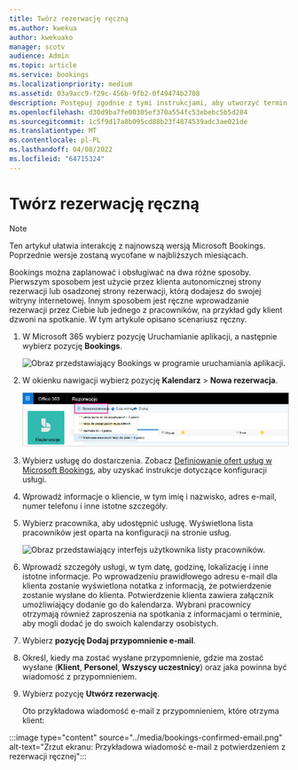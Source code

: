 ```yaml
---
title: Twórz rezerwację ręczną
ms.author: kwekua
author: kwekuako
manager: scotv
audience: Admin
ms.topic: article
ms.service: bookings
ms.localizationpriority: medium
ms.assetid: 03a9acc9-f29c-456b-9fb2-0f49474b2708
description: Postępuj zgodnie z tymi instrukcjami, aby utworzyć termin i przypisać pracownika za pośrednictwem aplikacji Microsoft Bookings.
ms.openlocfilehash: d30d9ba7fe00305ef370a554fc53ebebc5b5d284
ms.sourcegitcommit: 1c5f9d17a8b095cd88b23f4874539adc3ae021de
ms.translationtype: MT
ms.contentlocale: pl-PL
ms.lasthandoff: 04/08/2022
ms.locfileid: "64715324"
---
```

# <a name="create-a-manual-booking"></a>Twórz rezerwację ręczną

> [!NOTE]
> Ten artykuł ułatwia interakcję z najnowszą wersją Microsoft Bookings. Poprzednie wersje zostaną wycofane w najbliższych miesiącach.

Bookings można zaplanować i obsługiwać na dwa różne sposoby. Pierwszym sposobem jest użycie przez klienta autonomicznej strony rezerwacji lub osadzonej strony rezerwacji, którą dodajesz do swojej witryny internetowej. Innym sposobem jest ręczne wprowadzanie rezerwacji przez Ciebie lub jednego z pracowników, na przykład gdy klient dzwoni na spotkanie. W tym artykule opisano scenariusz ręczny.

1. W Microsoft 365 wybierz pozycję Uruchamianie aplikacji, a następnie wybierz pozycję **Bookings**.

   ![Obraz przedstawiający Bookings w programie uruchamiania aplikacji.](../media/bookings-applauncher.png)

1. W okienku nawigacji wybierz pozycję **Kalendarz** \> **Nowa rezerwacja**.

   ![Obraz przedstawiający nowy interfejs użytkownika rezerwacji.](../media/bookings-newbooking.png)

1. Wybierz usługę do dostarczenia. Zobacz [Definiowanie ofert usług w Microsoft Bookings](define-service-offerings.md), aby uzyskać instrukcje dotyczące konfiguracji usługi.

1. Wprowadź informacje o kliencie, w tym imię i nazwisko, adres e-mail, numer telefonu i inne istotne szczegóły.

1. Wybierz pracownika, aby udostępnić usługę. Wyświetlona lista pracowników jest oparta na konfiguracji na stronie usług.

   ![Obraz przedstawiający interfejs użytkownika listy pracowników.](../media/bookings-staff-list.png)

1. Wprowadź szczegóły usługi, w tym datę, godzinę, lokalizację i inne istotne informacje. Po wprowadzeniu prawidłowego adresu e-mail dla klienta zostanie wyświetlona notatka z informacją, że potwierdzenie zostanie wysłane do klienta. Potwierdzenie klienta zawiera załącznik umożliwiający dodanie go do kalendarza. Wybrani pracownicy otrzymają również zaproszenia na spotkania z informacjami o terminie, aby mogli dodać je do swoich kalendarzy osobistych.

1. Wybierz **pozycję Dodaj przypomnienie e-mail**.

1. Określ, kiedy ma zostać wysłane przypomnienie, gdzie ma zostać wysłane (**Klient**, **Personel**, **Wszyscy uczestnicy**) oraz jaka powinna być wiadomość z przypomnieniem.

1. Wybierz pozycję **Utwórz rezerwację**.

   Oto przykładowa wiadomość e-mail z przypomnieniem, które otrzyma klient:

:::image type="content" source="../media/bookings-confirmed-email.png" alt-text="Zrzut ekranu: Przykładowa wiadomość e-mail z potwierdzeniem z rezerwacji ręcznej":::